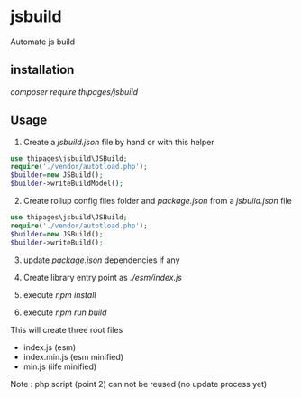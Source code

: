 # jsbuild
Automate js build

## installation
_composer require thipages/jsbuild_


## Usage

1. Create a _jsbuild.json_ file by hand or with this helper

```php
use thipages\jsbuild\JSBuild;
require('./vendor/autotload.php');
$builder=new JSBuild();
$builder->writeBuildModel();
```

2. Create rollup config files folder and _package.json_ from a _jsbuild.json_ file 

```php
use thipages\jsbuild\JSBuild;
require('./vendor/autotload.php');
$builder=new JSBuild();
$builder->writeBuild();
```

3. update _package.json_ dependencies if any

4. Create library entry point as _./esm/index.js_
   
5. execute _npm install_

6. execute _npm run build_
   
This will create three root files
- index.js (esm)
- index.min.js (esm minified)
- min.js (iife minified)

Note : php script (point 2) can not be reused (no update process yet)


